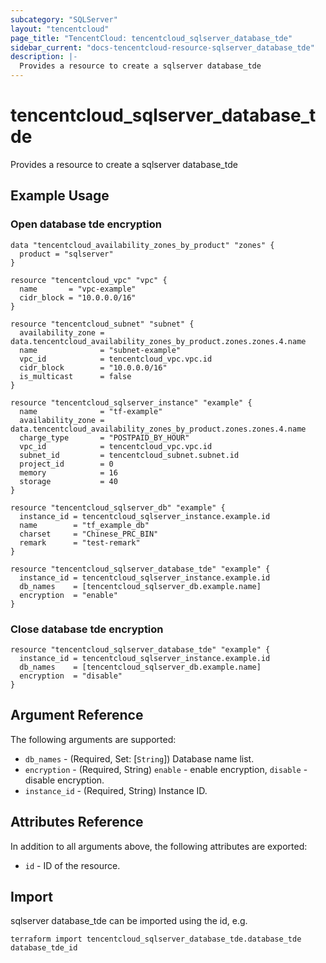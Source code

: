 ```yaml
---
subcategory: "SQLServer"
layout: "tencentcloud"
page_title: "TencentCloud: tencentcloud_sqlserver_database_tde"
sidebar_current: "docs-tencentcloud-resource-sqlserver_database_tde"
description: |-
  Provides a resource to create a sqlserver database_tde
---
```


# tencentcloud_sqlserver_database_tde

Provides a resource to create a sqlserver database_tde

## Example Usage

### Open database tde encryption

```hcl
data "tencentcloud_availability_zones_by_product" "zones" {
  product = "sqlserver"
}

resource "tencentcloud_vpc" "vpc" {
  name       = "vpc-example"
  cidr_block = "10.0.0.0/16"
}

resource "tencentcloud_subnet" "subnet" {
  availability_zone = data.tencentcloud_availability_zones_by_product.zones.zones.4.name
  name              = "subnet-example"
  vpc_id            = tencentcloud_vpc.vpc.id
  cidr_block        = "10.0.0.0/16"
  is_multicast      = false
}

resource "tencentcloud_sqlserver_instance" "example" {
  name              = "tf-example"
  availability_zone = data.tencentcloud_availability_zones_by_product.zones.zones.4.name
  charge_type       = "POSTPAID_BY_HOUR"
  vpc_id            = tencentcloud_vpc.vpc.id
  subnet_id         = tencentcloud_subnet.subnet.id
  project_id        = 0
  memory            = 16
  storage           = 40
}

resource "tencentcloud_sqlserver_db" "example" {
  instance_id = tencentcloud_sqlserver_instance.example.id
  name        = "tf_example_db"
  charset     = "Chinese_PRC_BIN"
  remark      = "test-remark"
}

resource "tencentcloud_sqlserver_database_tde" "example" {
  instance_id = tencentcloud_sqlserver_instance.example.id
  db_names    = [tencentcloud_sqlserver_db.example.name]
  encryption  = "enable"
}
```

### Close database tde encryption

```hcl
resource "tencentcloud_sqlserver_database_tde" "example" {
  instance_id = tencentcloud_sqlserver_instance.example.id
  db_names    = [tencentcloud_sqlserver_db.example.name]
  encryption  = "disable"
}
```

## Argument Reference

The following arguments are supported:

* `db_names` - (Required, Set: [`String`]) Database name list.
* `encryption` - (Required, String) `enable` - enable encryption, `disable` - disable encryption.
* `instance_id` - (Required, String) Instance ID.

## Attributes Reference

In addition to all arguments above, the following attributes are exported:

* `id` - ID of the resource.



## Import

sqlserver database_tde can be imported using the id, e.g.

```
terraform import tencentcloud_sqlserver_database_tde.database_tde database_tde_id
```

